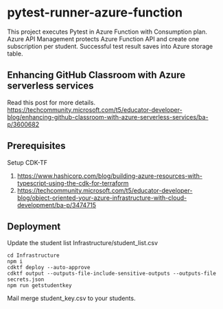 # pytest-runner-azure-function

This project executes Pytest in Azure Function with Consumption plan. Azure API Management protects Azure Function API and create one subscription per student. Successful test result saves into Azure storage table.

## Enhancing GitHub Classroom with Azure serverless services
Read this post for more details.
https://techcommunity.microsoft.com/t5/educator-developer-blog/enhancing-github-classroom-with-azure-serverless-services/ba-p/3600682

## Prerequisites 
Setup CDK-TF
1. https://www.hashicorp.com/blog/building-azure-resources-with-typescript-using-the-cdk-for-terraform
2. https://techcommunity.microsoft.com/t5/educator-developer-blog/object-oriented-your-azure-infrastructure-with-cloud-development/ba-p/3474715 

## Deployment
Update the student list Infrastructure/student_list.csv
```
cd Infrastructure
npm i
cdktf deploy --auto-approve
cdktf output --outputs-file-include-sensitive-outputs --outputs-file secrets.json
npm run getstudentkey
```
Mail merge student_key.csv to your students.

